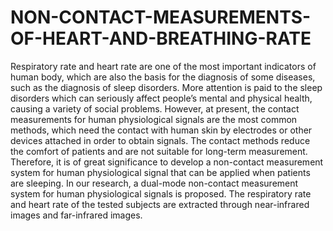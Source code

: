 # NON-CONTACT-MEASUREMENTS-OF-HEART-AND-BREATHING-RATE

Respiratory rate and heart rate are one of the most important indicators of human body, which are also the basis for the diagnosis of some diseases, such as the diagnosis of sleep disorders. More attention is paid to the sleep disorders which can seriously affect people’s mental and physical health, causing a variety of social problems. However, at present, the contact measurements for human physiological signals are the most common methods, which need the contact with human skin by electrodes or other devices attached in order to obtain signals. The contact methods reduce the comfort of patients and are not suitable for long-term measurement. Therefore, it is of great significance to develop a non-contact measurement system for human physiological signal that can be applied when patients are sleeping. In our research, a dual-mode non-contact measurement system for human physiological signals is proposed. The respiratory rate and heart rate of the tested subjects are extracted through near-infrared images and far-infrared images.
